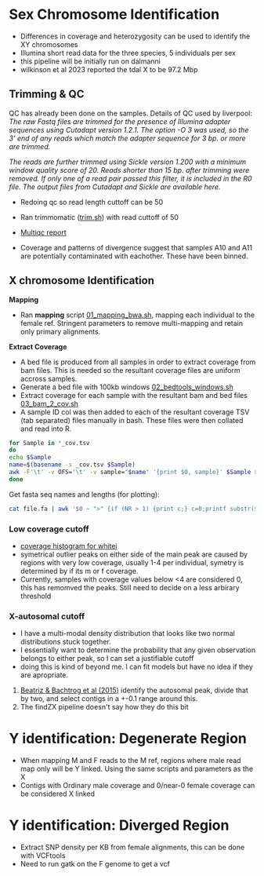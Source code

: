 # **Sex Chromosome Identification**
* Differences in coverage and heterozygosity can be used to identify the XY chromosomes
* Illumina short read data for the three species, 5 individuals per sex 
* this pipeline will be initially run on dalmanni
* wilkinson et al 2023 reported the tdal X to be 97.2 Mbp

## **Trimming & QC**
QC has already been done on the samples. Details of QC used by liverpool:
_The raw Fastq files are trimmed for the presence of Illumina adapter sequences using Cutadapt version 1.2.1. The option -O 3 was used, so the 3' end of any reads which match the adapter sequence for 3 bp. or more are trimmed._

_The reads are further trimmed using Sickle version 1.200 with a minimum window quality score of 20. Reads shorter than 15 bp. after trimming were removed. If only one of a read pair passed this filter, it is included in the R0 file. The output files from Cutadapt and Sickle are available here._

* Redoing qc so read length cuttoff can be 50
* Ran trimmomatic ([trim.sh](https://github.com/BenAlston/stalkie_ref_genome_assembly/blob/main/scripts/QC/trim.sh)) with read cuttoff of 50
* [Multiqc report](https://github.com/BenAlston/stalkie_ref_genome_assembly/tree/main/lab_book/Data/multiqc_reports)

* Coverage and patterns of divergence suggest that samples A10 and A11 are potentially contaminated with eachother. These have been binned.

## **X chromosome Identification**
**Mapping**
* Ran **mapping** script [01_mapping_bwa.sh](https://github.com/BenAlston/stalkie_ref_genome_assembly/blob/main/scripts/sex_chr_id/coverage/01_mapping_bwa.sh), mapping each individual to the female ref. Stringent parameters to remove multi-mapping and retain only primary alignments.

**Extract Coverage**
* A bed file is produced from all samples in order to extract coverage from bam files. This is needed so the resultant coverage files are uniform accross samples.
* Generate a bed file with 100kb windows [02_bedtools_windows.sh](https://github.com/BenAlston/stalkie_ref_genome_assembly/blob/main/scripts/sex_chr_id/coverage/02_bedtools_windows.sh)
* Extract coverage for each sample with the resultant bam and bed files [03_bam_2_cov.sh](https://github.com/BenAlston/stalkie_ref_genome_assembly/blob/main/scripts/sex_chr_id/coverage/03_bam_2_cov.sh)
* A sample ID col was then added to each of the resultant coverage TSV (tab separated) files manually in bash. These files were then collated and read into R.
~~~bash
for Sample in *_cov.tsv
do
echo $Sample
name=$(basename -s _cov.tsv $Sample)
awk -F'\t' -v OFS='\t' -v sample="$name" '{print $0, sample}' $Sample > ${name}_labeled.cov.tsv
done
~~~

Get fasta seq names and lengths (for plotting):
~~~bash
cat file.fa | awk '$0 ~ ">" {if (NR > 1) {print c;} c=0;printf substr($0,2,100) "\t"; } $0 !~ ">" {c+=length($0);} END { print c; }' > contigs.tsv
~~~

### **Low coverage cutoff**
* [coverage histogram for whitei](https://github.com/BenAlston/stalkie_ref_genome_assembly/blob/main/lab_book/Data/sex_chr/whitei_cov_hist.jpg)
* symetrical outlier peaks on either side of the main peak are caused by regions with very low coverage, usually 1-4 per individual, symetry is determined by if its m or f coverage.
* Currently, samples with coverage values below <4 are considered 0, this has remomved the peaks. Still need to decide on a less arbirary threshold

### **X-autosomal cutoff**
* I have a multi-modal density distribution that looks like two normal distributions stuck together. 
* I essentially want to determine the probability that any given observation belongs to either peak, so I can set a justifiable cutoff
* doing this is kind of beyond me. I can fit models but have no idea if they are apropriate.

1. [Beatriz & Bachtrog et al (2015)](https://journals.plos.org/plosbiology/article?id=10.1371/journal.pbio.1002078) identify the autosomal peak, divide that by two, and select contigs in a +-0.1 range around this.
2. The findZX pipeline doesn't say how they do this bit

# **Y identification: Degenerate Region**
* When mapping M and F reads to the M ref, regions where male read map only will be Y linked. Using the same scripts and parameters as the X
* Contigs with Ordinary male coverage and 0/near-0 female coverage can be considered X linked

# **Y identification: Diverged Region**
* Extract SNP density per KB from female alignments, this can be done with VCFtools
* Need to run gatk on the F genome to get a vcf
